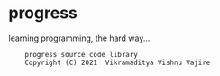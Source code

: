# progress
learning programming, the hard way...
         
        progress source code library
        Copyright (C) 2021  Vikramaditya Vishnu Vajire
